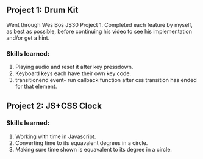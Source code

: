 <h2>Project 1: Drum Kit</h2>
<p>Went through Wes Bos JS30 Project 1. Completed each feature by myself, as best as possible, before continuing his video to see his
implementation and/or get a hint.</p>

<h3>Skills learned:</h3>
<ol>
<li>Playing audio and reset it after key pressdown.</li>
<li>Keyboard keys each have their own key code.</li>
<li>transitionend event- run callback function after css transition has ended for that element.</li>
</ol>

<h2>Project 2: JS+CSS Clock</h2>

<h3>Skills learned:</h3>
<ol>
<li>Working with time in Javascript.</li>
<li>Converting time to its equavalent degrees in a circle.</li>
<li>Making sure time shown is equavalent to its degree in a circle.</li>
</ol>
